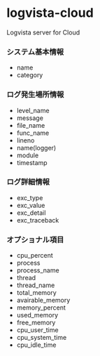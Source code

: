 # logvista-cloud
Logvista server for Cloud


### システム基本情報
- name
- category

### ログ発生場所情報
- level_name
- message
- file_name
- func_name
- lineno
- name(logger)
- module
- timestamp

### ログ詳細情報
- exc_type
- exc_value
- exc_detail
- exc_traceback

### オプショナル項目
- cpu_percent
- process
- process_name
- thread
- thread_name
- total_memory
- avairable_memory
- memory_percent
- used_memory
- free_memory
- cpu_user_time
- cpu_system_time
- cpu_idle_time
